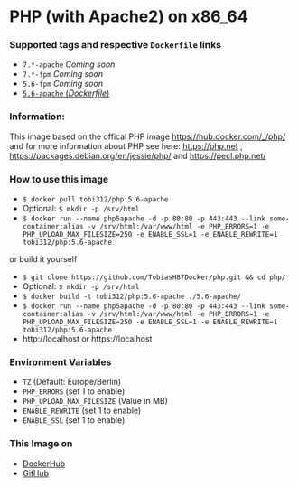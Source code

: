 # PHP (with Apache2) on x86_64

### Supported tags and respective `Dockerfile` links
-	`7.*-apache` *Coming soon*
-	`7.*-fpm` *Coming soon*
-	`5.6-fpm` *Coming soon*
-	[`5.6-apache` (*Dockerfile*)](https://github.com/TobiasH87Docker/php/blob/master/5.6-apache/Dockerfile)

### Information:
This image based on the offical PHP image https://hub.docker.com/_/php/ and for more information about PHP see here: https://php.net , https://packages.debian.org/en/jessie/php/ and https://pecl.php.net/

### How to use this image
* ``` $ docker pull tobi312/php:5.6-apache ```
* Optional: ``` $ mkdir -p /srv/html ```
* ``` $ docker run --name php5apache -d -p 80:80 -p 443:443 --link some-container:alias -v /srv/html:/var/www/html -e PHP_ERRORS=1 -e PHP_UPLOAD_MAX_FILESIZE=250 -e ENABLE_SSL=1 -e ENABLE_REWRITE=1 tobi312/php:5.6-apache ``` 

or build it yourself
* ``` $ git clone https://github.com/TobiasH87Docker/php.git && cd php/ ```
* Optional: ``` $ mkdir -p /srv/html ```
* ``` $ docker build -t tobi312/php:5.6-apache ./5.6-apache/ ``` 
* ``` $ docker run --name php5apache -d -p 80:80 -p 443:443 --link some-container:alias -v /srv/html:/var/www/html -e PHP_ERRORS=1 -e PHP_UPLOAD_MAX_FILESIZE=250 -e ENABLE_SSL=1 -e ENABLE_REWRITE=1 tobi312/php:5.6-apache ``` 
* http://localhost or https://localhost

### Environment Variables
* `TZ` (Default: Europe/Berlin)
* `PHP_ERRORS` (set 1 to enable)
* `PHP_UPLOAD_MAX_FILESIZE` (Value in MB)
* `ENABLE_REWRITE` (set 1 to enable)
* `ENABLE_SSL` (set 1 to enable)

### This Image on
* [DockerHub](https://hub.docker.com/r/tobi312/php/)
* [GitHub](https://github.com/TobiasH87Docker/php)
